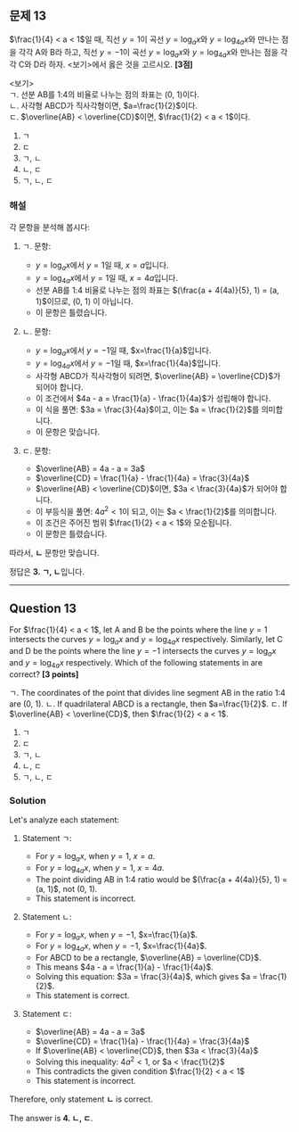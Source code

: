 ## 문제 13
$\frac{1}{4} < a < 1$일 때, 직선 $y=1$이 곡선 $y=\log_a x$와 $y=\log_{4a} x$와 만나는 점을 각각 A와 B라 하고, 직선 $y=-1$이 곡선 $y=\log_a x$와 $y=\log_{4a} x$와 만나는 점을 각각 C와 D라 하자. <보기>에서 옳은 것을 고르시오. **[3점]**

<보기>  
ㄱ. 선분 AB를 1:4의 비율로 나누는 점의 좌표는 (0, 1)이다.  
ㄴ. 사각형 ABCD가 직사각형이면, $a=\frac{1}{2}$이다.  
ㄷ. $\overline{AB} < \overline{CD}$이면, $\frac{1}{2} < a < 1$이다.

1. ㄱ  
2. ㄷ  
3. ㄱ, ㄴ  
4. ㄴ, ㄷ  
5. ㄱ, ㄴ, ㄷ  

### 해설
각 문항을 분석해 봅시다:

1. ㄱ. 문항:
   - $y=\log_a x$에서 $y=1$일 때, $x=a$입니다.
   - $y=\log_{4a} x$에서 $y=1$일 때, $x=4a$입니다.
   - 선분 AB를 1:4 비율로 나누는 점의 좌표는 $(\frac{a + 4(4a)}{5}, 1) = (a, 1)$이므로, (0, 1) 이 아닙니다.
   - 이 문항은 틀렸습니다.

2. ㄴ. 문항:
   - $y=\log_a x$에서 $y=-1$일 때, $x=\frac{1}{a}$입니다.
   - $y=\log_{4a} x$에서 $y=-1$일 때, $x=\frac{1}{4a}$입니다.
   - 사각형 ABCD가 직사각형이 되려면, $\overline{AB} = \overline{CD}$가 되어야 합니다.
   - 이 조건에서 $4a - a = \frac{1}{a} - \frac{1}{4a}$가 성립해야 합니다.
   - 이 식을 풀면: $3a = \frac{3}{4a}$이고, 이는 $a = \frac{1}{2}$를 의미합니다.
   - 이 문항은 맞습니다.

3. ㄷ. 문항:
   - $\overline{AB} = 4a - a = 3a$
   - $\overline{CD} = \frac{1}{a} - \frac{1}{4a} = \frac{3}{4a}$
   - $\overline{AB} < \overline{CD}$이면, $3a < \frac{3}{4a}$가 되어야 합니다.
   - 이 부등식을 풀면: $4a^2 < 1$이 되고, 이는 $a < \frac{1}{2}$를 의미합니다.
   - 이 조건은 주어진 범위 $\frac{1}{2} < a < 1$와 모순됩니다.
   - 이 문항은 틀렸습니다.

따라서, **ㄴ** 문항만 맞습니다.

정답은 **3. ㄱ, ㄴ**입니다.

---

## Question 13
For $\frac{1}{4} < a < 1$, let A and B be the points where the line $y=1$ intersects the curves $y=\log_a x$ and $y=\log_{4a} x$ respectively. Similarly, let C and D be the points where the line $y=-1$ intersects the curves $y=\log_a x$ and $y=\log_{4a} x$ respectively. Which of the following statements in <Given> are correct? **[3 points]**

<Given>  
ㄱ. The coordinates of the point that divides line segment AB in the ratio 1:4 are (0, 1).  
ㄴ. If quadrilateral ABCD is a rectangle, then $a=\frac{1}{2}$.  
ㄷ. If $\overline{AB} < \overline{CD}$, then $\frac{1}{2} < a < 1$.

1. ㄱ  
2. ㄷ  
3. ㄱ, ㄴ  
4. ㄴ, ㄷ  
5. ㄱ, ㄴ, ㄷ  

### Solution
Let's analyze each statement:

1. Statement ㄱ:
   - For $y=\log_a x$, when $y=1$, $x=a$.
   - For $y=\log_{4a} x$, when $y=1$, $x=4a$.
   - The point dividing AB in 1:4 ratio would be $(\frac{a + 4(4a)}{5}, 1) = (a, 1)$, not (0, 1).
   - This statement is incorrect.

2. Statement ㄴ:
   - For $y=\log_a x$, when $y=-1$, $x=\frac{1}{a}$.
   - For $y=\log_{4a} x$, when $y=-1$, $x=\frac{1}{4a}$.
   - For ABCD to be a rectangle, $\overline{AB} = \overline{CD}$.
   - This means $4a - a = \frac{1}{a} - \frac{1}{4a}$.
   - Solving this equation: $3a = \frac{3}{4a}$, which gives $a = \frac{1}{2}$.
   - This statement is correct.

3. Statement ㄷ:
   - $\overline{AB} = 4a - a = 3a$
   - $\overline{CD} = \frac{1}{a} - \frac{1}{4a} = \frac{3}{4a}$
   - If $\overline{AB} < \overline{CD}$, then $3a < \frac{3}{4a}$
   - Solving this inequality: $4a^2 < 1$, or $a < \frac{1}{2}$
   - This contradicts the given condition $\frac{1}{2} < a < 1$
   - This statement is incorrect.

Therefore, only statement **ㄴ** is correct.

The answer is **4. ㄴ, ㄷ**.
